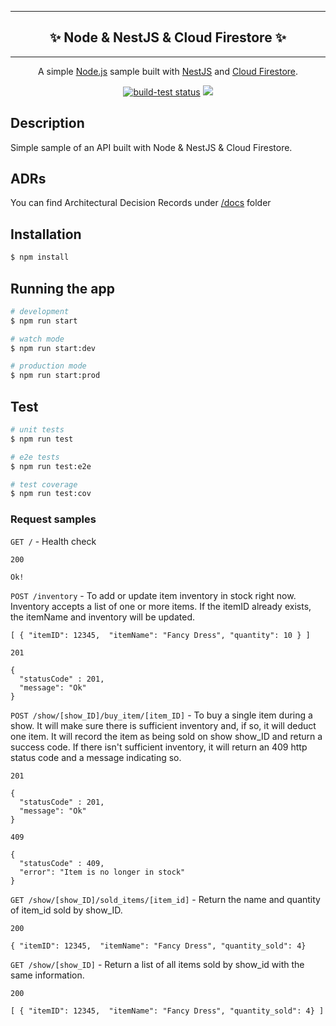 <hr />
<h2 align="center">
  ✨ Node & NestJS & Cloud Firestore ✨
</h2>
<hr />

<p align="center">
  A simple <a href="http://nodejs.org" target="_blank">Node.js</a> sample built with <a href="https://nestjs.com/" target="_blank">NestJS</a> and <a href="https://firebase.google.com/products/firestore" target="_blank">Cloud Firestore</a>.
</p>

<p align="center">
  <a href="https://github.com/paulononaka/inventory_ts_firestore/actions/workflows/main.yml"><img alt="build-test status" src="https://github.com/paulononaka/inventory_ts_firestore/actions/workflows/main.yml/badge.svg"></a> 
  <a href="https://www.linkedin.com/in/paulononaka" target="_blank"><img src="https://img.shields.io/badge/LinkedIn-0077B5"></a>
</p>

## Description

Simple sample of an API built with Node & NestJS & Cloud Firestore.

## ADRs

You can find Architectural Decision Records under [/docs](/docs) folder

## Installation

```bash
$ npm install
```

## Running the app

```bash
# development
$ npm run start

# watch mode
$ npm run start:dev

# production mode
$ npm run start:prod
```

## Test

```bash
# unit tests
$ npm run test

# e2e tests
$ npm run test:e2e

# test coverage
$ npm run test:cov
```

### Request samples

`GET /` - Health check

```
200

Ok!
```

`POST /inventory` - To add or update item inventory in stock right now. Inventory accepts a list of one or more items. If the itemID already exists, the itemName and inventory will be updated. 

```
[ { "itemID": 12345,  "itemName": "Fancy Dress", "quantity": 10 } ]
```

```
201

{
  "statusCode" : 201,
  "message": "Ok"
}
```

`POST /show/[show_ID]/buy_item/[item_ID]` - To buy a single item during a show.
It will make sure there is sufficient inventory and, if so, it will deduct one item. It will record the item as being sold on show show_ID and return a success code. If there isn't sufficient inventory, it will return an 409 http status code and a message indicating so.

```
201

{
  "statusCode" : 201,
  "message": "Ok"
}
```
```
409

{
  "statusCode" : 409,
  "error": "Item is no longer in stock"
}
```

`GET /show/[show_ID]/sold_items/[item_id]` - Return the name and quantity of item_id sold by show_ID.

```
200

{ "itemID": 12345,  "itemName": "Fancy Dress", "quantity_sold": 4}
```

`GET /show/[show_ID]` - Return a list of all items sold by show_id with the same information.

```
200

[ { "itemID": 12345,  "itemName": "Fancy Dress", "quantity_sold": 4} ]
```